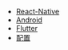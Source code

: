 <!--
 * @Description: 
 * @version: 1.0.0
 * @Author: nk
 * @Date: 2019-08-08 20:44:53
 * @LastEditTime: 2019-09-04 18:19:51
 -->
* [React-Native](view/app/react-native/react-native.md)
* [Android](view/app/android/android.md)
* [Flutter](view/app/flutter/flutter.md)
* [配置](view/config/config.md)